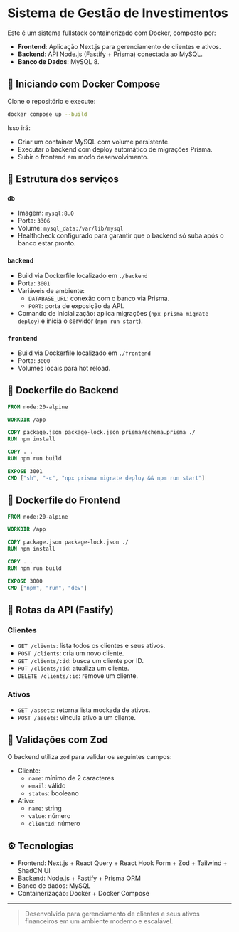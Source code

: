 
# Sistema de Gestão de Investimentos

Este é um sistema fullstack containerizado com Docker, composto por:

- **Frontend**: Aplicação Next.js para gerenciamento de clientes e ativos.
- **Backend**: API Node.js (Fastify + Prisma) conectada ao MySQL.
- **Banco de Dados**: MySQL 8.

## 🐳 Iniciando com Docker Compose

Clone o repositório e execute:

```bash
docker compose up --build
```

Isso irá:

- Criar um container MySQL com volume persistente.
- Executar o backend com deploy automático de migrações Prisma.
- Subir o frontend em modo desenvolvimento.

## 📁 Estrutura dos serviços

### `db`

- Imagem: `mysql:8.0`
- Porta: `3306`
- Volume: `mysql_data:/var/lib/mysql`
- Healthcheck configurado para garantir que o backend só suba após o banco estar pronto.

### `backend`

- Build via Dockerfile localizado em `./backend`
- Porta: `3001`
- Variáveis de ambiente:
  - `DATABASE_URL`: conexão com o banco via Prisma.
  - `PORT`: porta de exposição da API.
- Comando de inicialização: aplica migrações (`npx prisma migrate deploy`) e inicia o servidor (`npm run start`).

### `frontend`

- Build via Dockerfile localizado em `./frontend`
- Porta: `3000`
- Volumes locais para hot reload.

## 🔧 Dockerfile do Backend

```dockerfile
FROM node:20-alpine

WORKDIR /app

COPY package.json package-lock.json prisma/schema.prisma ./
RUN npm install

COPY . .
RUN npm run build

EXPOSE 3001
CMD ["sh", "-c", "npx prisma migrate deploy && npm run start"]
```

## 🔧 Dockerfile do Frontend

```dockerfile
FROM node:20-alpine

WORKDIR /app

COPY package.json package-lock.json ./
RUN npm install

COPY . .
RUN npm run build

EXPOSE 3000
CMD ["npm", "run", "dev"]
```

## 🔌 Rotas da API (Fastify)

### Clientes

- `GET /clients`: lista todos os clientes e seus ativos.
- `POST /clients`: cria um novo cliente.
- `GET /clients/:id`: busca um cliente por ID.
- `PUT /clients/:id`: atualiza um cliente.
- `DELETE /clients/:id`: remove um cliente.

### Ativos

- `GET /assets`: retorna lista mockada de ativos.
- `POST /assets`: vincula ativo a um cliente.

## 🧪 Validações com Zod

O backend utiliza `zod` para validar os seguintes campos:

- Cliente:
  - `name`: mínimo de 2 caracteres
  - `email`: válido
  - `status`: booleano
- Ativo:
  - `name`: string
  - `value`: número
  - `clientId`: número

## ⚙️ Tecnologias

- Frontend: Next.js + React Query + React Hook Form + Zod + Tailwind + ShadCN UI
- Backend: Node.js + Fastify + Prisma ORM
- Banco de dados: MySQL
- Containerização: Docker + Docker Compose

---

> Desenvolvido para gerenciamento de clientes e seus ativos financeiros em um ambiente moderno e escalável.
